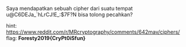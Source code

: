 Saya mendapatkan sebuah cipher dari suatu tempat
u@C6DEJa_`hLrCJ!E_:$7F?N
bisa tolong pecahkan?

hint: https://www.reddit.com/r/MRcryptography/comments/642mav/ciphers/
flag: **Foresty2019{CryPt0iSfun}**